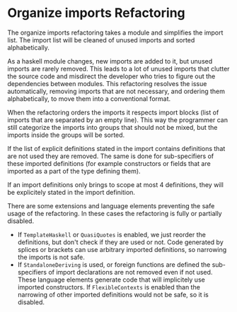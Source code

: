 # Organize imports Refactoring

The organize imports refactoring takes a module and simplifies the import list. The import list will be cleaned of unused imports and sorted alphabetically.

As a haskell module changes, new imports are added to it, but unused imports are rarely removed. This leads to a lot of unused imports that clutter the source code and misdirect the developer who tries to figure out the dependencies between modules. This refactoring resolves the issue automatically, removing imports that are not necessary, and ordering them alphabetically, to move them into a conventional format.

When the refactoring orders the imports it respects import blocks (list of imports that are separated by an empty line). This way the programmer can still categorize the imports into groups that should not be mixed, but the imports inside the groups will be sorted.

If the list of explicit definitions stated in the import contains definitions that are not used they are removed. The same is done for sub-specifiers of these imported definitions (for example constructors or fields that are imported as a part of the type defining them).

If an import definitions only brings to scope at most 4 definitions, they will be explicitely stated in the import definition.

There are some extensions and language elements preventing the safe usage of the refactoring. In these cases the refactoring is fully or partially disabled.
  - If `TemplateHaskell` or `QuasiQuotes` is enabled, we just reorder the definitions, but don't check if they are used or not. Code generated by splices or brackets can use arbitrary imported definitions, so narrowing the imports is not safe.
  - If `StandaloneDeriving` is used, or foreign functions are defined the sub-specifiers of import declarations are not removed even if not used. These language elements generate code that will implicitely use imported constructors. If `FlexibleContexts` is enabled than the narrowing of other imported definitions would not be safe, so it is disabled.
